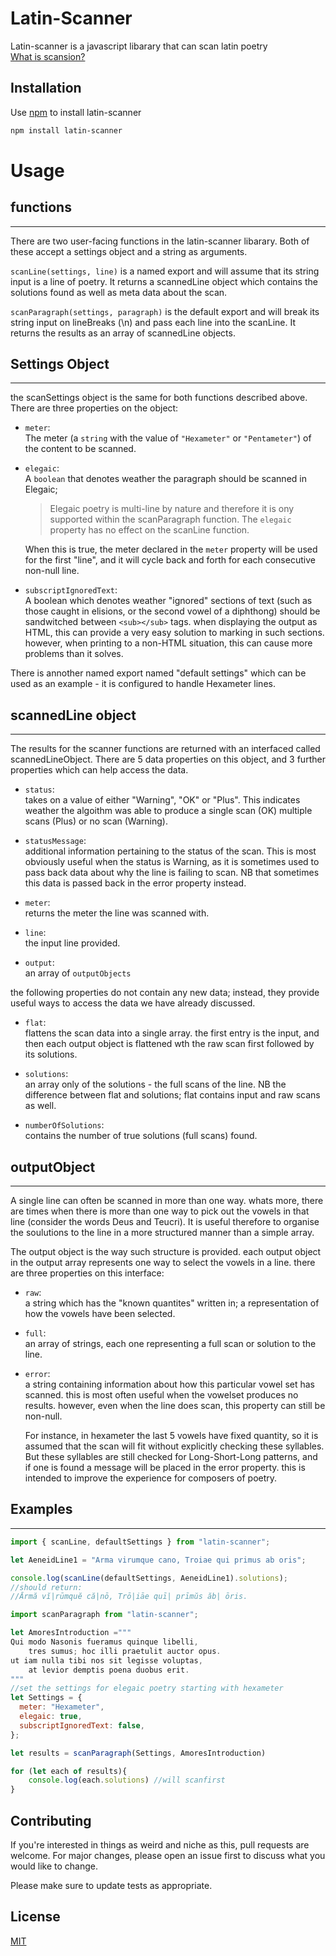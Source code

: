 # Latin-Scanner

Latin-scanner is a javascript libarary that can scan latin poetry
<br>
[What is scansion?](https://latin-scan.com/#/about)

## Installation

Use [npm](https://www.npmjs.com/) to install latin-scanner

```bash
npm install latin-scanner
```

# Usage

## functions

---

There are two user-facing functions in the latin-scanner libarary. Both of these accept a settings object and a string as arguments.

`scanLine(settings, line)` is a named export and will assume that its string input is a line of poetry. It returns a scannedLine object which contains the solutions found as well as meta data about the scan.

`scanParagraph(settings, paragraph)` is the default export and will break its string input on lineBreaks (\n) and pass each line into the scanLine. It returns the results as an array of scannedLine objects.

## Settings Object

---

the scanSettings object is the same for both functions described above. There are three properties on the object:

- `meter`: <br>
  The meter (a `string` with the value of `"Hexameter"` or `"Pentameter"`) of the content to be scanned.
- `elegaic`: <br>
  A `boolean` that denotes weather the paragraph should be scanned in Elegaic;

  > Elegaic poetry is multi-line by nature and therefore it is ony supported within the scanParagraph function. The `elegaic` property has no effect on the scanLine function.

  When this is true, the meter declared in the `meter` property will be used for the first "line", and it will cycle back and forth for each consecutive non-null line.

- `subscriptIgnoredText`: <br>
  A boolean which denotes weather "ignored" sections of text (such as those caught in elisions, or the second vowel of a diphthong) should be sandwitched between `<sub></sub>` tags.
  when displaying the output as HTML, this can provide a very easy solution to marking in such sections. however, when printing to a non-HTML situation, this can cause more problems than it solves.

There is annother named export named "default settings" which can be used as an example - it is configured to handle Hexameter lines.

## scannedLine object

---

The results for the scanner functions are returned with an interfaced called scannedLineObject.
There are 5 data properties on this object, and 3 further properties which can help access the data.

- `status`:<br>
  takes on a value of either "Warning", "OK" or "Plus". This indicates weather the algoithm was able to produce a single scan (OK) multiple scans (Plus) or no scan (Warning).

- `statusMessage`:<br>
  additional information pertaining to the status of the scan. This is most obviously useful when the status is Warning, as it is sometimes used to pass back data about why the line is failing to scan. NB that sometimes this data is passed back in the error property instead.

- `meter`:<br>
  returns the meter the line was scanned with.

- `line`:<br>
  the input line provided.

- `output`:<br>
  an array of `outputObjects`

the following properties do not contain any new data; instead, they provide useful ways to access the data we have already discussed.

- `flat`:<br>
  flattens the scan data into a single array. the first entry is the input, and then each output object is flattened wth the raw scan first followed by its solutions.

- `solutions`:<br>
  an array only of the solutions - the full scans of the line. NB the difference between flat and solutions; flat contains input and raw scans as well.

- `numberOfSolutions`:<br>
  contains the number of true solutions (full scans) found.

## outputObject

---

A single line can often be scanned in more than one way. whats more, there are times when there is more than one way to pick out the vowels in that line (consider the words Deus and Teucri). It is useful therefore to organise the soulutions to the line in a more structured manner than a simple array.

The output object is the way such structure is provided. each output object in the output array represents one way to select the vowels in a line. there are three properties on this interface:

- `raw`:<br>
  a string which has the "known quantites" written in; a representation of how the vowels have been selected.

- `full`:<br>
  an array of strings, each one representing a full scan or solution to the line.

- `error`:<br>
  a string containing information about how this particular vowel set has scanned. this is most often useful when the vowelset produces no results. however, even when the line does scan, this property can still be non-null.

  For instance, in hexameter the last 5 vowels have fixed quantity, so it is assumed that the scan will fit without explicitly checking these syllables. But these syllables are still checked for Long-Short-Long patterns, and if one is found a message will be placed in the error property. this is intended to improve the experience for composers of poetry.

## Examples

---

```javascript
import { scanLine, defaultSettings } from "latin-scanner";

let AeneidLine1 = "Arma virumque cano, Troiae qui primus ab oris";

console.log(scanLine(defaultSettings, AeneidLine1).solutions);
//should return:
//Ārmă vĭ|rūmquĕ că|nō, Trō|iāe quī| prīmŭs ăb| ōris.
```

```javascript
import scanParagraph from "latin-scanner";

let AmoresIntroduction ="""
Qui modo Nasonis fueramus quinque libelli,
    tres sumus; hoc illi praetulit auctor opus.
ut iam nulla tibi nos sit legisse voluptas,
    at levior demptis poena duobus erit.
"""
//set the settings for elegaic poetry starting with hexameter
let Settings = {
  meter: "Hexameter",
  elegaic: true,
  subscriptIgnoredText: false,
};

let results = scanParagraph(Settings, AmoresIntroduction)

for (let each of results){
    console.log(each.solutions) //will scanfirst
}
```

## Contributing

If you're interested in things as weird and niche as this, pull requests are welcome.
For major changes, please open an issue first to discuss what you would like to change.

Please make sure to update tests as appropriate.

## License

[MIT](https://choosealicense.com/licenses/mit/)
